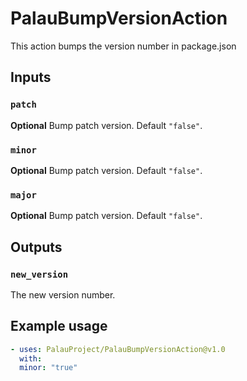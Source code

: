 # PalauBumpVersionAction
This action bumps the version number in package.json

## Inputs

### `patch`

**Optional** Bump patch version. Default `"false"`.

### `minor`

**Optional** Bump patch version. Default `"false"`.

### `major`

**Optional** Bump patch version. Default `"false"`.

## Outputs

### `new_version`

The new version number.

## Example usage

```yaml
- uses: PalauProject/PalauBumpVersionAction@v1.0
  with:
  minor: "true"
```